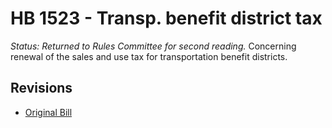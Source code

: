 # HB 1523 - Transp. benefit district tax
*Status: Returned to Rules Committee for second reading.*
Concerning renewal of the sales and use tax for transportation benefit districts.

## Revisions
* [Original Bill](1/)